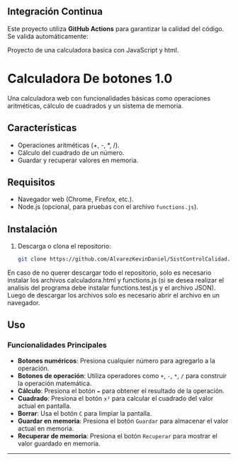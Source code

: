 ## Integración Continua
Este proyecto utiliza **GitHub Actions** para garantizar la calidad del código. Se valida automáticamente:

Proyecto de una calculadora basica con JavaScript y html.

# Calculadora De botones 1.0

Una calculadora web con funcionalidades básicas como operaciones aritméticas, cálculo de cuadrados y un sistema de memoria.

## Características
- Operaciones aritméticas (+, -, *, /).
- Cálculo del cuadrado de un número.
- Guardar y recuperar valores en memoria.

## Requisitos
- Navegador web (Chrome, Firefox, etc.).
- Node.js (opcional, para pruebas con el archivo `functions.js`).

## Instalación
1. Descarga o clona el repositorio:
   ```bash
   git clone https://github.com/AlvarezKevinDaniel/SistControlCalidad.git
En caso de no querer descargar todo el repositorio, solo es necesario instalar los archivos calculadora.html y functions.js (si se desea realizar el analisis del programa debe instalar functions.test.js y el archivo JSON).
Luego de descargar los archivos solo es necesario abrir el archivo en un navegador.

## Uso

### Funcionalidades Principales
- **Botones numéricos**: Presiona cualquier número para agregarlo a la operación.
- **Botones de operación**: Utiliza operadores como `+`, `-`, `*`, `/` para construir la operación matemática.
- **Cálculo**: Presiona el botón `=` para obtener el resultado de la operación.
- **Cuadrado**: Presiona el botón `x²` para calcular el cuadrado del valor actual en pantalla.
- **Borrar**: Usa el botón `C` para limpiar la pantalla.
- **Guardar en memoria**: Presiona el botón `Guardar` para almacenar el valor actual en memoria.
- **Recuperar de memoria**: Presiona el botón `Recuperar` para mostrar el valor guardado en memoria.

---
